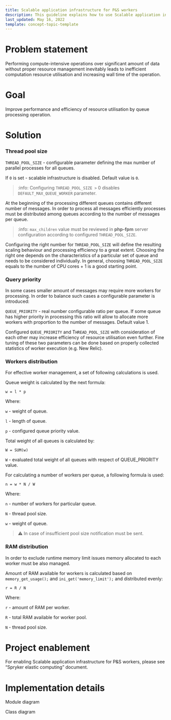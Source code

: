 ```yaml
---
title: Scalable application infrastructure for P&S workers
description: This guideline explains how to use Scalable application infrastructure.
last_updated: May 16, 2022
template: concept-topic-template
---
```


# Problem statement
Performing compute-intensive operations over significant amount of data without proper resource management inevitably leads to inefficient computation resource utilisation and increasing wall time of the operation.

# Goal
Improve performance and efficiency of resource utilisation by queue processing operation. 

# Solution
### Thread pool size
`THREAD_POOL_SIZE` - configurable parameter defining the max number of parallel processes for all queues.

If `0` is set - scalable infrastructure is disabled. Default value is `0`.

> :info: Configuring `THREAD_POOL_SIZE >` 0 disables `DEFAULT_MAX_QUEUE_WORKER` parameter.

At the beginning of the processing different queues contains different number of messages. In order to process all messages efficiently processes must be distributed among queues according to the number of messages per queue.

> :info: `max_children` value must be reviewed in **php-fpm** server configuration according to configured `THREAD_POOL_SIZE`.

Configuring the right number for `THREAD_POOL_SIZE` will define the resulting scaling behaviour and processing efficiency to a great extent. Choosing the right one depends on the characteristics of a particular set of queue and needs to be considered individually. In general, choosing `THREAD_POOL_SIZE` equals to the number of CPU cores + 1 is a good starting point.

### Query priority
In some cases smaller amount of messages may require more workers for processing. In order to balance such cases a configurable parameter is introduced:

`QUEUE_PRIORITY` - real number configurable ratio per queue. If some queue has higher priority in processing this ratio will allow to allocate more workers with proportion to the number of messages. Default value 1.

Configured `QUEUE_PRIORITY` and T`HREAD_POOL_SIZE` with consideration of each other may increase efficiency of resource utilisation even further. Fine tuning of these two parameters can be done based on properly collected statistics of worker execution (e.g. New Relic).

### Workers distribution
For effective worker management, a set of following calculations is used. 

Queue weight is calculated by the next formula:

`w = l * p`

Where:

`w` - weight of queue. 

`l` - length of queue. 

`p` - configured queue priority value.

Total weight of all queues is calculated by:

`W = SUM(w)`

`W` - evaluated total weight of all queues with respect of QUEUE_PRIORITY value.

For calculating a number of workers per queue, a following formula is used:

`n = w * N / W`

Where:

`n` - number of workers for particular queue.

`N` - thread pool size. 

`w` - weight of queue.

> :warning: In case of insufficient pool size notification must be sent.

### RAM distribution

In order to exclude runtime memory limit issues memory allocated to each worker must be also managed.

Amount of RAM available for workers is calculated based on `memory_get_usage();` and `ini_get('memory_limit');` and distributed evenly:

`r = R / N`

Where:

`r` - amount of RAM per worker.

`R` - total RAM available for worker pool.

`N` - thread pool size.

# Project enablement

For enabling Scalable application infrastructure for P&S workers, please see “Spryker elastic computing” document.

# Implementation details
Module diagram


Class diagram
